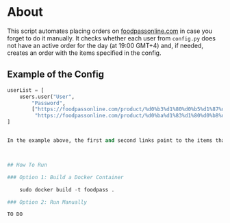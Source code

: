 # About
This script automates placing orders on [foodpassonline.com](https://foodpassonline.com/) in case you forget to do it manually. It checks whether each user from `config.py` does not have an active order for the day (at 19:00 GMT+4) and, if needed, creates an order with the items specified in the config.

## Example of the Config

```python
userList = [
    users.user("User", 
        "Password", 
        ["https://foodpassonline.com/product/%d0%b3%d1%80%d0%b5%d1%87%d0%ba%d0%b0/",
         "https://foodpassonline.com/product/%d0%ba%d1%83%d1%80%d0%b8%d0%bd%d1%8b%d0%b9-%d1%88%d0%bd%d0%b8%d1%86%d0%b5%d0%bb%d1%8c/"])
]


In the example above, the first and second links point to the items that need to be ordered.



## How To Run

### Option 1: Build a Docker Container

    sudo docker build -t foodpass .

### Option 2: Run Manually

TO DO